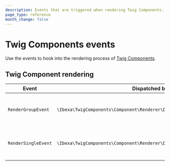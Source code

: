 ```yaml
---
description: Events that are triggered when rendering Twig Components.
page_type: reference
month_change: false
---
```


# Twig Components events

Use the events to hook into the rendering process of [Twig Components](components.md).

## Twig Component rendering

| Event | Dispatched by | Description |
|---|---|---|
|`RenderGroupEvent`| `\Ibexa\TwigComponents\Component\Renderer\DefaultRenderer::renderGroup()` | Dispatched before a Component group is rendered
|`RenderSingleEvent`| `\Ibexa\TwigComponents\Component\Renderer\DefaultRenderer::renderSingle()` |Dispatched before a single Component is rendered
